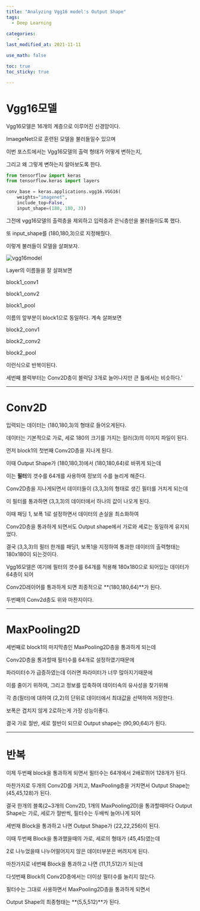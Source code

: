 ```yaml
---
title: "Analyzing Vgg16 model's Output Shape"
tags:
  - Deep Learning

categories:
    - 
last_modified_at: 2021-11-11

use_math: false

toc: true
toc_sticky: true

---
```


# Vgg16모델

Vgg16모델은 16개의 계층으로 이루어진 신경망이다.

ImaegeNet으로 훈련된 모델을 불러들일수 있으며

이번 포스트에서는 Vgg16모델의 출력 형태가 어떻게 변하는지,

그리고 왜 그렇게 변하는지 알아보도록 한다.

```python
from tensorflow import keras
from tensorflow.keras import layers

conv_base = keras.applications.vgg16.VGG16(
    weights="imagenet",
    include_top=False,
    input_shape=(180, 180, 3))
```

그전에 vgg16모델의 출력층을 제외하고 입력층과 은닉층만을 불러들이도록 했다.

또 input_shape를 (180,180,3)으로 지정해줬다.

이렇게 불러들이 모델을 살펴보자.

![vgg16model](https://user-images.githubusercontent.com/42956142/141146047-e418d26f-49f3-48f6-8b5b-ae94ced39e52.PNG)

Layer의 이름들을 잘 살펴보면

block1_conv1

block1_conv2

block1_pool

이름의 앞부분이 block1으로 동일하다. 계속 살펴보면

block2_conv1

block2_conv2

block2_pool

이런식으로 반복이된다. 

세번째 블럭부터는 Conv2D층이 블럭당 3개로 늘어나지만 큰 틀에서는 비슷하다.'

---

# Conv2D


입력되는 데이터는 (180,180,3)의 형태로 들어오게된다.

데이터는 기본적으로 가로, 세로 180의 크기를 가지는 컬러(3)의 이미지 파일이 된다.

먼저 block1의 첫번째 Conv2D층을 지나게 된다.

이때 Output Shape가 (180,180,3)에서 (180,180,64)로 바뀌게 되는데

이는 **필터**의 갯수를 64개를 사용하여 정보의 수를 늘리게 해준다.

Conv2D층을 지나게되면서 데이터들이 (3,3,3)의 형태로 생긴 필터를 거치게 되는데

이 필터를 통과하면 (3,3,3)의 데이터에서 하나의 값이 나오게 된다.

이때 패딩 1, 보폭 1로 설정하면서 데이터의 손실을 최소화하여

Conv2D층을 통과하게 되면서도 Output shape에서 가로와 세로는 동일하게 유지되었다.

결국 (3,3,3)의 필터 한개를 패딩1, 보폭1을 지정하여 통과한 데이터의 출력형태는 180x180이 되는것이다.

Vgg16모델은 여기에 필터의 갯수를 64개를 적용해 180x180으로 되어있는 데이터가 64층이 되어

Conv2D레이어를 통과하게 되면 최종적으로 **(180,180,64)**가 된다.

두번째의 Conv2d층도 위와 마찬지이다.

---

# MaxPooling2D


세번째로 block1의 마지막층인 MaxPooling2D층을 통과하게 되는데

Conv2D층을 통과할때 필터수를 64개로 설정하였기때문에

파라미터수가 급증하였는데 이러면 파라미터가 너무 많아지기때문에

이를 줄이기 위하여, 그리고 정보를 압축하여 데이터속의 유사성을 찾기위해

각 층(필터)에 대하여 (2,2)의 단위로 데이터에서 최대값을 선택하여 저장한다.

보폭은 겹치지 않게 2로하는게 가장 성능이좋다.

결국 가로 절반, 세로 절반이 되므로 Output shape는 (90,90,64)가 된다.

---

# 반복


이제 두번째 block을 통과하게 되면서 필터수는 64개에서 2배로뛰어 128개가 된다.

마찬가지로 두개의 Conv2D를 거치고, MaxPooling층을 거치면서 Output Shape는 (45,45,128)가 된다.

결국 한개의 블록(2~3개의 Conv2D, 1개의 MaxPooling2D)을 통과할때마다 Output Shape는 가로, 세로가 절반씩, 필터수는 두배씩 늘어나게 되어

세번재 Block을 통과하고 나면 Output Shape가 (22,22,256)이 된다.

이때 두번째 Block을 통과했을때의 가로, 세로의 형태가 (45,45)였는데

2로 나누었을때 나누어떨어지지 않은 데이터부분은 버려지게 된다.

마찬가지로 네번째 Block을 통과하고 나면 (11,11,512)가 되는데

다섯번째 Block의 Conv2D층에서는 더이상 필터수를 늘리지 않는다.

필터수는 그대로 사용하면서 MaxPooling2D층을 통과하게 되면서

Output Shape의 최종형태는 **(5,5,512)**가 된다.
